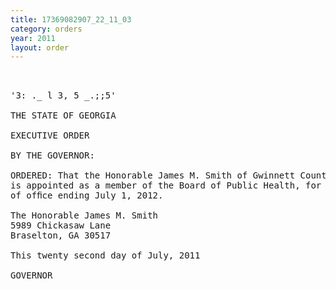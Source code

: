 ```yaml
---
title: 17369082907_22_11_03
category: orders
year: 2011
layout: order
---
```


<pre> 

'3: ._ l 3, 5 _.;;5'

THE STATE OF GEORGIA

EXECUTIVE ORDER

BY THE GOVERNOR:

ORDERED: That the Honorable James M. Smith of Gwinnett County, Georgia,
is appointed as a member of the Board of Public Health, for a term
of ofﬁce ending July 1, 2012.

The Honorable James M. Smith
5989 Chickasaw Lane
Braselton, GA 30517

This twenty second day of July, 2011

GOVERNOR

</pre>
